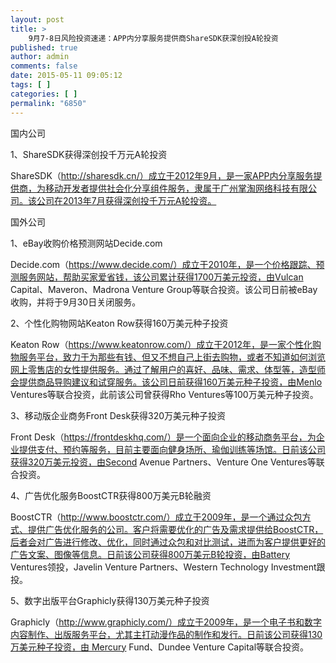 ```yaml
---
layout: post
title: >
    9月7-8日风险投资速递：APP内分享服务提供商ShareSDK获深创投A轮投资
published: true
author: admin
comments: false
date: 2015-05-11 09:05:12
tags: [ ]
categories: [ ]
permalink: "6850"
---
```



国内公司

1、ShareSDK获得深创投千万元A轮投资

ShareSDK（http://sharesdk.cn/）成立于2012年9月，是一家APP内分享服务提供商，为移动开发者提供社会化分享组件服务，隶属于广州掌淘网络科技有限公司。该公司在2013年7月获得深创投千万元A轮投资。

国外公司

1、eBay收购价格预测网站Decide.com

Decide.com（https://www.decide.com/）成立于2010年，是一个价格跟踪、预测服务网站，帮助买家爱省钱，该公司累计获得1700万美元投资，由Vulcan Capital、Maveron、Madrona Venture Group等联合投资。该公司日前被eBay收购，并将于9月30日关闭服务。

2、个性化购物网站Keaton Row获得160万美元种子投资

Keaton Row（https://www.keatonrow.com/）成立于2012年，是一家个性化购物服务平台，致力于为那些有钱、但又不想自己上街去购物，或者不知道如何浏览网上零售店的女性提供服务。通过了解用户的喜好、品味、需求、体型等，造型师会提供商品导购建议和试穿服务。该公司日前获得160万美元种子投资，由Menlo Ventures等联合投资，此前该公司曾获得Rho Ventures等100万美元种子投资。

3、移动版企业商务Front Desk获得320万美元种子投资

Front Desk（https://frontdeskhq.com/）是一个面向企业的移动商务平台，为企业提供支付、预约等服务，目前主要面向健身场所、瑜伽训练等场馆。日前该公司获得320万美元投资，由Second Avenue Partners、Venture One Ventures等联合投资。

4、广告优化服务BoostCTR获得800万美元B轮融资

BoostCTR（http://www.boostctr.com/）成立于2009年，是一个通过众包方式、提供广告优化服务的公司。客户将需要优化的广告及需求提供给BoostCTR，后者会对广告进行修改、优化，同时通过众包和对比测试，进而为客户提供更好的广告文案、图像等信息。日前该公司获得800万美元B轮投资，由Battery Ventures领投，Javelin Venture Partners、Western Technology Investment跟投。

5、数字出版平台Graphicly获得130万美元种子投资

Graphicly（http://www.graphicly.com/）成立于2009年，是一个电子书和数字内容制作、出版服务平台，尤其主打动漫作品的制作和发行。日前该公司获得130万美元种子投资，由 Mercury Fund、Dundee Venture Capital等联合投资。